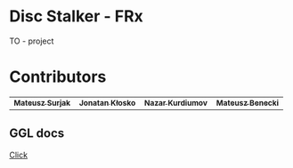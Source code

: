 # Disc Stalker - FRx

TO - project

# Contributors

<table>
  <tr>
    <td align="center"><a href="https://github.com/surjak"><sub><b>Mateusz Surjak</b></sub></a><br /></td>
    <td align="center"><a href="https://github.com/jonatanklosko"><sub><b>Jonatan Kłosko</b></sub></a><br /></td>
    <td align="center"><a href="https://github.com/nazkord"><sub><b>Nazar Kurdiumov</b></sub></a><br /></td>
    <td align="center"><a href="https://github.com/beneckimateusz"><sub><b>Mateusz Benecki</b></sub></a><br /></td>
  </tr>
</table>

## GGL docs

[Click](https://docs.google.com/document/d/1tPEjTxmNRnkyuUooXjdKY55RkvUr_wm1BR9fZz1xevY/edit?usp=sharing)